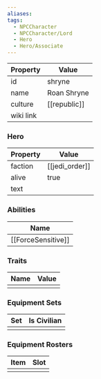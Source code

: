 ```yaml
---
aliases: 
tags:
  - NPCCharacter
  - NPCCharacter/Lord
  - Hero
  - Hero/Associate
---
```


| Property  | Value                 |
| :-------- | --------------------- |
| id        | shryne                |
| name      | Roan Shryne           |
| culture   | [[republic]] |
| wiki link |                       |
### Hero
| Property | Value          |
| -------- | -------------- |
| faction  | [[jedi_order]] |
| alive    | true           |
| text     |                |

### Abilities
|        Name        |
| :----------------: |
| [[ForceSensitive]] |

### Traits
| Name | Value |
| ---- | ----- |
|      |       |

### Equipment Sets
| Set | Is Civilian |
| --- | ----------- |
|     |             |

### Equipment Rosters
| Item | Slot |
| ---- | ---- |
|      |      |
